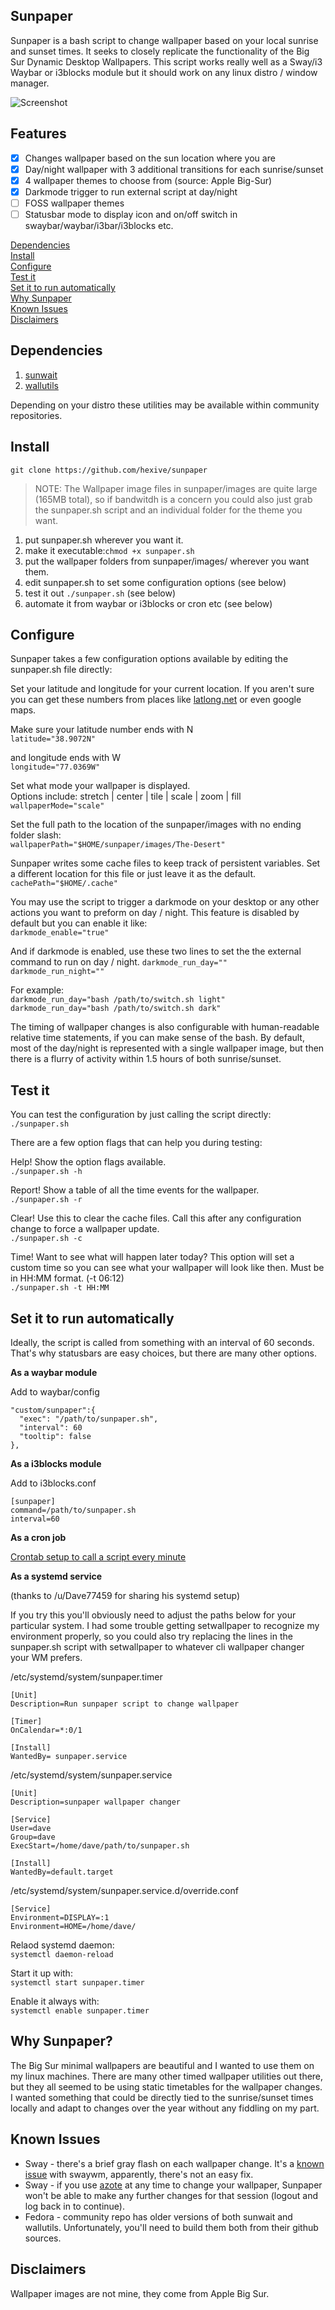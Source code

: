 ## Sunpaper

Sunpaper is a bash script to change wallpaper based on your local sunrise and sunset times. It seeks to closely replicate the functionality of the Big Sur Dynamic Desktop Wallpapers. This script works really well as a Sway/i3 Waybar or i3blocks module but it should work on any linux distro / window manager.

![Screenshot](screenshot.jpg)

## Features

- [x] Changes wallpaper based on the sun location where you are
- [x] Day/night wallpaper with 3 additional transitions for each sunrise/sunset
- [x] 4 wallpaper themes to choose from (source: Apple Big-Sur)
- [x] Darkmode trigger to run external script at day/night
- [ ] FOSS wallpaper themes
- [ ] Statusbar mode to display icon and on/off switch in swaybar/waybar/i3bar/i3blocks etc.

[Dependencies](#dependencies)  
[Install](#install)  
[Configure](#configure)  
[Test it](#test-it)  
[Set it to run automatically](#set-it-to-run-automatically)  
[Why Sunpaper](#why-sunpaper)  
[Known Issues](#known-issues)  
[Disclaimers](#disclaimers)  


## Dependencies

1. [sunwait](https://github.com/risacher/sunwait)
2. [wallutils](https://github.com/xyproto/wallutils)

Depending on your distro these utilities may be available within community repositories.


## Install

`git clone https://github.com/hexive/sunpaper`

> NOTE: The Wallpaper image files in sunpaper/images are quite large (165MB total), so if bandwitdh is a concern you could also just grab the sunpaper.sh script and an individual folder for the theme you want.

1. put sunpaper.sh wherever you want it.
2. make it executable:`chmod +x sunpaper.sh`
3. put the wallpaper folders from sunpaper/images/ wherever you want them.
4. edit sunpaper.sh to set some configuration options (see below)
5. test it out `./sunpaper.sh` (see below)
6. automate it from waybar or i3blocks or cron etc (see below)


## Configure

Sunpaper takes a few configuration options available by editing the sunpaper.sh file directly:

Set your latitude and longitude for your current location. If you aren't sure you can get these numbers from places like [latlong.net](https://www.latlong.net/) or even google maps.

Make sure your latitude number ends with N  
`latitude="38.9072N"`

and longitude ends with W  
`longitude="77.0369W"`

Set what mode your wallpaper is displayed.  
Options include: stretch | center | tile | scale | zoom | fill  
`wallpaperMode="scale"`

Set the full path to the location of the sunpaper/images with no ending folder slash:  
`wallpaperPath="$HOME/sunpaper/images/The-Desert"`

Sunpaper writes some cache files to keep track of persistent variables. Set a different location for this file or just leave
it as the default.
`cachePath="$HOME/.cache"`

You may use the script to trigger a darkmode on your desktop or any other actions you want to preform on day / night. This feature is disabled by default but you can enable it like:  
`darkmode_enable="true"`

And if darkmode is enabled, use these two lines to set the the external command to run on day / night.
`darkmode_run_day=""`  
`darkmode_run_night=""`  

For example:  
`darkmode_run_day="bash /path/to/switch.sh light"`  
`darkmode_run_day="bash /path/to/switch.sh dark"` 


The timing of wallpaper changes is also configurable with human-readable relative time statements, if you can make sense of the bash. By default, most of the day/night is represented with a single wallpaper image, but then there is a flurry of activity within 1.5 hours of both sunrise/sunset.


## Test it

You can test the configuration by just calling the script directly:  
`./sunpaper.sh`

There are a few option flags that can help you during testing:

Help! Show the option flags available.  
`./sunpaper.sh -h`

Report! Show a table of all the time events for the wallpaper.  
`./sunpaper.sh -r`

Clear! Use this to clear the cache files. Call this after any configuration change to force a wallpaper update.  
`./sunpaper.sh -c`

Time! Want to see what will happen later today? This option will set a custom time so you can see what your wallpaper will look like then. Must be in HH:MM format. (-t 06:12)  
`./sunpaper.sh -t HH:MM`


## Set it to run automatically

Ideally, the script is called from something with an interval of 60 seconds. That's why statusbars are easy choices, but there are many other options.

**As a waybar module**

Add to waybar/config
```
"custom/sunpaper":{
  "exec": "/path/to/sunpaper.sh", 
  "interval": 60
  "tooltip": false
},
```

**As a i3blocks module**

Add to i3blocks.conf
```
[sunpaper]
command=/path/to/sunpaper.sh
interval=60
```

**As a cron job**

[Crontab setup to call a script every minute](https://linuxhint.com/run_cron_job_every_minute/)

**As a systemd service**

(thanks to /u/Dave77459 for sharing his systemd setup)

If you try this you'll obviously need to adjust the paths below for your particular system. I had some trouble getting setwallpaper to recognize my environment properly, so you could also try replacing the lines in the sunpaper.sh script with setwallpaper to whatever cli wallpaper changer your WM prefers.

/etc/systemd/system/sunpaper.timer
```
[Unit]
Description=Run sunpaper script to change wallpaper 

[Timer]
OnCalendar=*:0/1
 
[Install]
WantedBy= sunpaper.service

```

/etc/systemd/system/sunpaper.service
```
[Unit]
Description=sunpaper wallpaper changer

[Service]
User=dave
Group=dave
ExecStart=/home/dave/path/to/sunpaper.sh

[Install]
WantedBy=default.target
```

/etc/systemd/system/sunpaper.service.d/override.conf
```
[Service]
Environment=DISPLAY=:1
Environment=HOME=/home/dave/
```

Relaod systemd daemon:  
`systemctl daemon-reload`

Start it up with:  
`systemctl start sunpaper.timer`

Enable it always with:  
`systemctl enable sunpaper.timer`


## Why Sunpaper?

The Big Sur minimal wallpapers are beautiful and I wanted to use them on my linux machines. There are many other timed wallpaper utilities out there, but they all seemed to be using static timetables for the wallpaper changes. I wanted something that could be directly tied to the sunrise/sunset times locally and adapt to changes over the year without any fiddling on my part.


## Known Issues

- Sway - there's a brief gray flash on each wallpaper change. It's a [known issue](https://github.com/swaywm/sway/issues/3693) with swaywm, apparently, there's not an easy fix.
- Sway - if you use [azote](https://github.com/nwg-piotr/azote) at any time to change your wallpaper, Sunpaper won't be able to make any further changes for that session (logout and log back in to continue).
- Fedora - community repo has older versions of both sunwait and wallutils. Unfortunately, you'll need to build them both from their github sources.


## Disclaimers

Wallpaper images are not mine, they come from Apple Big Sur.

